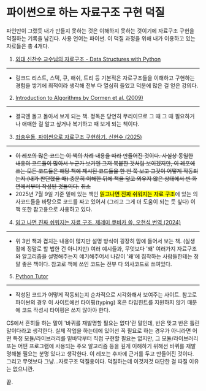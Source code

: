 파이썬으로 하는 자료구조 구현 덕질
========================

파인만이 그랬듯 내가 만들지 못하는 것은 이해하지 못하는 것이기에 자료구조 구현을 덕질하는 기록을 남긴다. 사용 언어는 파이썬. 이 덕질 과정을 위해 내가 이용하고 있는 자료들은 총 4개다.

1. [외대 신찬수 교수님의 자료구조 - Data Structures with Python](https://www.youtube.com/watch?v=PIidtIBCjEg&list=PLsMufJgu5933ZkBCHS7bQTx0bncjwi4PK)
------------------------------------------------------------
- 링크드 리스트, 스택, 큐, 해쉬, 트리 등 기본적은 자료구조들을 이해하고 구현하는 경험을 쌓기에 최적이라 생각해 전부 다 열심히 들었고 덕분에 많은 걸 얻은 강의다.

2. [Introduction to Algorithms by Cormen et al. (2009)](https://www.amazon.com/Introduction-Algorithms-3rd-MIT-Press/dp/0262033844)
-----------------------------------------------------
- 결국엔 돌고 돌아서 보게 되는 책. 정독은 당연히 무리이므로 그 때 그 때 필요하거나 애매한 걸 알고 싶거나 복기하고 때 보게 되는 책이다.

3. [좌충우돌, 파이썬으로 자료구조 구현하기. 신현수 (2025)](https://wikidocs.net/book/9059)
--------------------------------------------
- ~~이 레포의 많은 코드는 이 책의 차례 내용을 따라 만들어진 것이다. 사실상 동일한 내용의 코드들이 많아서 누군가 보기엔 그저 복붙한 것처럼 보이겠지만, 이 레포에 쓰는 모든 코드들은 해당 책에 제시된 코드들을 한 번 쭉 보고 그것이 어떻게 작동되는지 (내가 판단했을 때) 충분히 이해한 뒤에 책을 덮고 외우지 않은 상태에서 빈 화면에서부터 작성된 것들이다.~~ ~~취소~~
- 2025년 7월 9일 기준 밑에 있는 책인 <mark>읽고나면 진짜 쉬워지는 자료 구조</mark>에 있는 의사코드들을 바탕으로 코드를 짜고 있어서 (그리고 그게 더 도움이 되는 듯 싶다) 이 책 또한 참고용으로 사용하고 있다.

4. [읽고 나면 진짜 쉬워지는 자료 구조. 제레미 쿠비카 씀, 오현석 번역 (2024)](https://product.kyobobook.co.kr/detail/S000212705529?utm_source=google&utm_medium=cpc&utm_campaign=googleSearch&gt_network=g&gt_keyword=&gt_target_id=dsa-435935280379&gt_campaign_id=9979905549&gt_adgroup_id=132556570510&gad_source=1)
--------------------------------------------
- 위 3번 책과 겹치는 내용이 많지만 설명 방식이 굉장히 맘에 들어서 보는 책. (실생활에 정말로 할 법한 건 아니지만) 여러 예시들과, 무엇보다 '왜' 여러가지 자료구조와 알고리즘을 설명해주는지 얘기해주어서 나같이 '왜'에 집착하는 사람들한테는 정말 좋은 책이다. 참고로 책에 쓰인 코드는 전부 다 의사코드로 쓰여있다.

5. [Python Tutor](https://pythontutor.com)
--------------------------------------------
- 작성된 코드가 어떻게 작동되는지 순차적으로 시각화해서 보여주는 사이트. 참고로 파이썬의 경우 이 사이트에선 타이핑(typing) 혹은 타입힌트를 지원하지 않기 때문에 코드 작성시 타이핑은 쓰지 않아야 한다. 

CS에서 흔히들 하는 말이 '바퀴를 재발명할 필요는 없다'란 말인데, 반은 맞고 반은 틀린 말이다라고 생각한다. 실제 작업을 하는데에 있어선 꼭 필요로 하는 경우가 아니라면 어떤 특정 모듈/라이브러리를 밑바닥부터 직접 구현할 필요는 없지만, 그 모듈/라이브러리 또는 어떤 프로그램에 사용되는 주요 알고리즘 등을 깊게 이해하기 위해선 바퀴를 재발명해볼 필요는 분명 있다고 생각한다. 이 레포는 후자에 근거를 두고 만들어진 것이다. 그리고 무엇보다 그냥...자료구조 덕질용이다. 덕질하는데 이것저것 대단한 걸 따질 이유는 없으니깐.

끝.